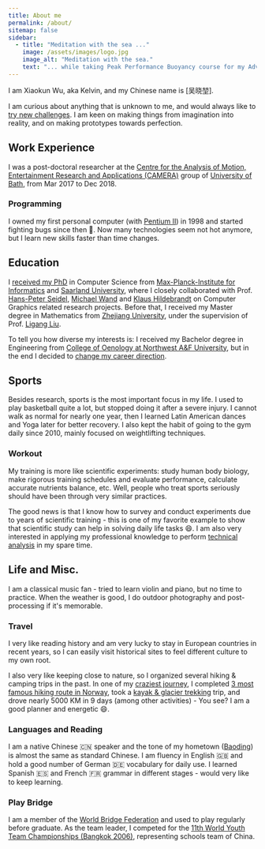 ```yaml
---
title: About me
permalink: /about/
sitemap: false
sidebar:
  - title: "Meditation with the sea ..."
    image: /assets/images/logo.jpg
    image_alt: "Meditation with the sea."
    text: "... while taking Peak Performance Buoyancy course for my Advanced Open Water Diver certification."
---
```

I am Xiaokun Wu, aka Kelvin, and my Chinese name is \[吴晓堃\].

I am curious about anything that is unknown to me, and would always like to [try new challenges]().
I am keen on making things from imagination into reality, and on making prototypes towards perfection.

## Work Experience
I was a post-doctoral researcher at the [Centre for the Analysis of Motion, Entertainment Research and Applications (CAMERA)](https://www.camera.ac.uk/) group of [University of Bath](https://www.bath.ac.uk/), from Mar 2017 to Dec 2018.

### Programming
I owned my first personal computer (with [Pentium II](https://en.wikipedia.org/wiki/Pentium_II)) in 1998 and started fighting bugs since then :triumph:.
Now many technologies seem not hot anymore, but I learn new skills faster than time changes.

## Education
I [received my PhD](/pages/about/phd-defended) in Computer Science from [Max-Planck-Institute for Informatics](https://www.mpi-inf.mpg.de/departments/computer-graphics/) and [Saarland University](https://www.uni-saarland.de/en/home.html), where I closely collaborated with Prof. [Hans-Peter Seidel](https://people.mpi-inf.mpg.de/~hpseidel/), [Michael Wand](http://www.staff.uni-mainz.de/wandm/) and [Klaus Hildebrandt](https://graphics.tudelft.nl/~klaus/) on Computer Graphics related research projects.
Before that, I received my Master degree in Mathematics from [Zhejiang University](http://www.zju.edu.cn/english/), under the supervision of Prof. [Ligang Liu](http://staff.ustc.edu.cn/~lgliu/).

To tell you how diverse my interests is: I received my Bachelor degree in Engineering from [College of Oenology at Northwest A&F University](http://wine.nwsuaf.edu.cn/), but in the end I decided to [change my career direction](/pages/about/why-not-wine).

## Sports
Besides research, sports is the most important focus in my life. I used to play basketball quite a lot, but stopped doing it after a severe injury.
I cannot walk as normal for nearly one year, then I learned Latin American dances and Yoga later for better recovery.
I also kept the habit of going to the gym daily since 2010, mainly focused on weightlifting techniques.

### Workout
My training is more like scientific experiments: study human body biology, make rigorous training schedules and evaluate performance, calculate accurate nutrients balance, etc.
Well, people who treat sports seriously should have been through very similar practices.

The good news is that I know how to survey and conduct experiments due to years of scientific training - this is one of my favorite example to show that scientific study can help in solving daily life tasks :smile:.
I am also very interested in applying my professional knowledge to perform [technical analysis](/pages/about/clean_openpose.mp4) in my spare time.

## Life and Misc.
I am a classical music fan - tried to learn violin and piano, but no time to practice.
When the weather is good, I do outdoor photography and post-processing if it's memorable.

### Travel
I very like reading history and am very lucky to stay in European countries in recent years, so I can easily visit historical sites to feel different culture to my own root.

I also very like keeping close to nature, so I organized several hiking & camping trips in the past.
In one of my [craziest journey](https://drive.google.com/open?id=1PY-qpkwEc0V5hBueDGillzdWZcw&usp=sharing), I completed [3 most famous hiking route in Norway](/pages/about/norway_rocks.jpg), took a [kayak & glacier trekking](/pages/about/glacier_kayak.jpg) trip, and drove nearly 5000 KM in 9 days (among other activities) - You see? I am a good planner and energetic :smile:.

### Languages and Reading
I am a native Chinese :cn: speaker and the tone of my hometown ([Baoding](https://en.wikipedia.org/wiki/Baoding)) is almost the same as standard Chinese. I am fluency in English :uk: and hold a good number of German :de: vocabulary for daily use.
I learned Spanish :es: and French :fr: grammar in different stages - would very like to keep learning.

### Play Bridge
I am a member of the [World Bridge Federation](http://www.worldbridge.org/) and used to play regularly before graduate.
As the team leader, I competed for the [11th World Youth Team Championships (Bangkok 2006)](http://www.worldbridge.org/people/person/?x?qryid=24297), representing schools team of China.
